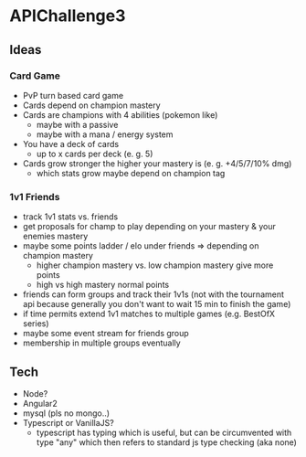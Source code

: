 # APIChallenge3

## Ideas

### Card Game
* PvP turn based card game
* Cards depend on champion mastery
* Cards are champions with 4 abilities (pokemon like)
	* maybe with a passive
	* maybe with a mana / energy system
* You have a deck of cards
	* up to x cards per deck (e. g. 5)
* Cards grow stronger the higher your mastery is (e. g. +4/5/7/10% dmg)
	* which stats grow maybe depend on champion tag

### 1v1 Friends
* track 1v1 stats vs. friends
* get proposals for champ to play depending on your mastery & your enemies mastery
* maybe some points ladder / elo under friends => depending on champion mastery
	* higher champion mastery vs. low champion mastery give more points
	* high vs high mastery normal points
* friends can form groups and track their 1v1s (not with the tournament api because generally you don't want to wait 15 min to finish the game)
* if time permits extend 1v1 matches to multiple games (e.g. BestOfX series)
* maybe some event stream for friends group
* membership in multiple groups eventually

## Tech
* Node?
* Angular2
* mysql (pls no mongo..)
* Typescript or VanillaJS?
	* typescript has typing which is useful, but can be circumvented with type "any" which then refers to standard js type checking (aka none)

